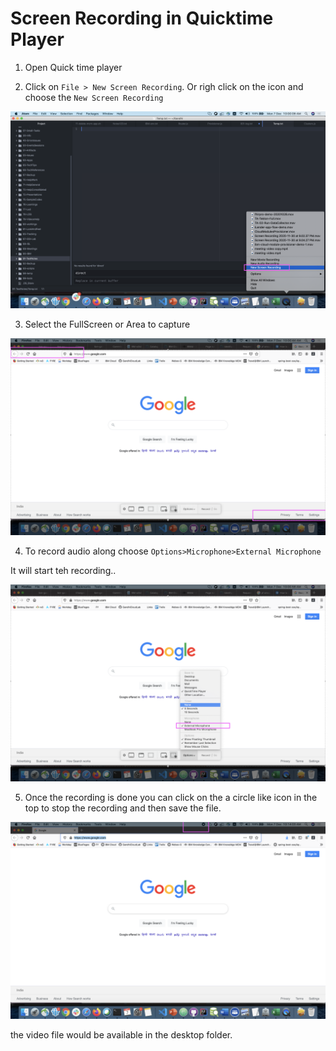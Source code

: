 # Screen Recording in Quicktime Player

1. Open Quick time player

2. Click on `File > New Screen Recording`. Or righ click on the icon and choose the `New Screen Recording`

<img src="images/a.png" bordercolor=green>

3. Select the FullScreen or Area to capture

<img src="images/b.png" bordercolor=green>


4. To record audio along choose `Options>Microphone>External Microphone`

It will start teh recording..

<img src="images/c.png" bordercolor=green>


5. Once the recording is done you can click on the a circle like icon in the top to stop the recording and then save the file.

<img src="images/d.png" bordercolor=green>

the video file would be available in the desktop folder.
